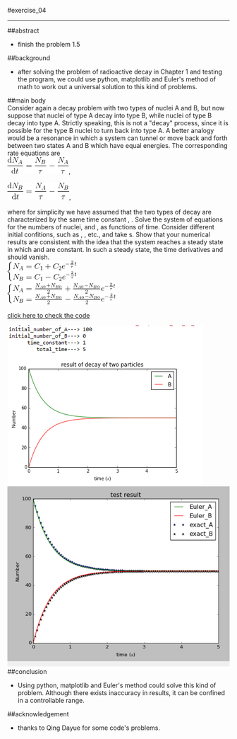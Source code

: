 #exercise_04   
***      
##abstract            
 * finish the problem 1.5  
     
##background     
 * after solving the problem of radioactive decay in Chapter 1 and testing the program, we could use python, matplotlib and Euler's method of math to work out a universal solution to this kind of problems.   
 
##main body    
Consider again a decay problem with two types of nuclei A and B, but now suppose that nuclei of type A decay into type B, while nuclei of type B decay into type A. Strictly speaking, this is not a "decay" process, since it is possible for the type B nuclei to turn back into type A. A better analogy would be a resonance in which a system can tunnel or move back and forth between two states A and B which have equal energies. The corresponding rate equations are   
![](https://github.com/humorson/computational_physics_N2014301020037/blob/master/exercise_04/687474703a2f2f6c617465782e636f6465636f67732e636f6d2f6769662e6c617465783f253543667261632537422535436d617468726d253742642537442532304e5f253742412537442537442537422535436d617468726d2537426425374425323074253744253344253543667261632537.gif),<br>   
![](https://github.com/humorson/computational_physics_N2014301020037/blob/master/exercise_04/687474703a2f2f6c617465782e636f6465636f67732e636f6d2f6769662e6c617465783f253543667261632537422535436d617468726d253742642537442532304e5f253742422537442537442537422535436d617468726d2537426425374425323074253744253344253543667261632537424e5f.gif),<br>    
where for simplicity we have assumed that the two types of decay are characterized by the same time constant , . Solve the system of equations for the numbers of nuclei,  and , as functions of time. Consider different initial confitions, such as , , etc., and take  s. Show that your numerical results are consistent with the idea that the system reaches a steady state in which  and  are constant. In such a steady state, the time derivatives  and should vanish.    
![](https://github.com/humorson/computational_physics_N2014301020037/blob/master/exercise_04/687474703a2f2f6c617465782e636f6465636f67732e636f6d2f6769662e6c617465783f2535436c656674253543253742253543626567696e2537426d61747269782537442532304e5f25374241253744253344435f2537423125374426706c75733b435f25374232253744652535452537422d2535.gif)     
![](https://github.com/humorson/computational_physics_N2014301020037/blob/master/exercise_04/687474703a2f2f6c617465782e636f6465636f67732e636f6d2f6769662e6c617465783f2535436c656674253543253742253543626567696e2537426d61747269782537442532304e5f25374241253744253344253543667261632537424e5f253742413025374426706c75733b4e5f253742423025.gif)      
     
        
[click here to check the code](https://github.com/humorson/computational_physics_N2014301020037/blob/master/exercise_04/problem1.5.py)     
      
    
![](https://github.com/humorson/computational_physics_N2014301020037/blob/master/exercise_04/20161007234948.png)    
![](https://github.com/humorson/computational_physics_N2014301020037/blob/master/exercise_04/20161007235947.png)   
##conclusion   
 * Using python, matplotlib and Euler's method could solve this kind of problem. Although there exists inaccuracy in
results, it can be confined in a controllable range.        

##acknowledgement   
 * thanks to Qing Dayue for some code's problems.




